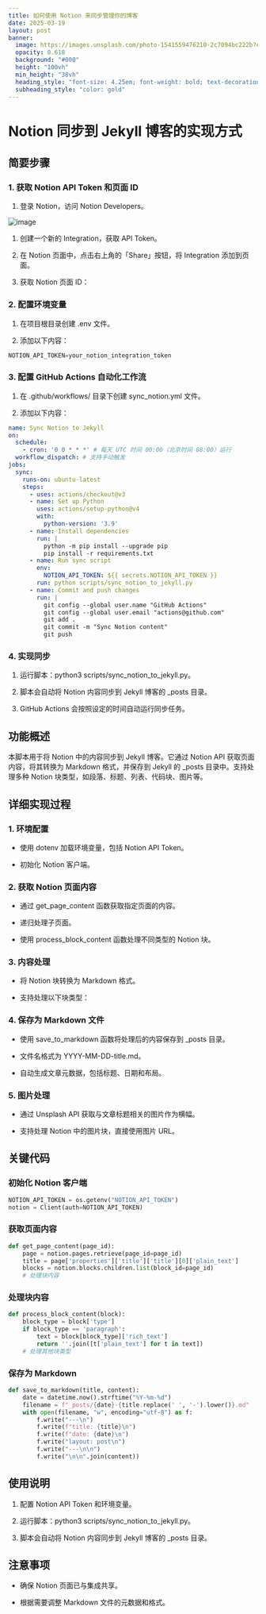 ```yaml
---
title: 如何使用 Notion 来同步管理你的博客
date: 2025-03-19
layout: post
banner:
  image: https://images.unsplash.com/photo-1541559476210-2c7094bc222b?crop=entropy&cs=tinysrgb&fit=max&fm=jpg&ixid=M3w2OTIwMzJ8MHwxfHJhbmRvbXx8fHx8fHx8fDE3NDIzNDgzMTN8&ixlib=rb-4.0.3&q=80&w=1080
  opacity: 0.618
  background: "#000"
  height: "100vh"
  min_height: "38vh"
  heading_style: "font-size: 4.25em; font-weight: bold; text-decoration: underline"
  subheading_style: "color: gold"
---
```


# Notion 同步到 Jekyll 博客的实现方式

## 简要步骤

### 1. 获取 Notion API Token 和页面 ID

1. 登录 Notion，访问 Notion Developers。

![image](https://prod-files-secure.s3.us-west-2.amazonaws.com/a7a0cc5a-89b9-4cda-8686-1fba0ca52f40/d19c1afe-dea5-4312-9333-786b0ba83054/image.png?X-Amz-Algorithm=AWS4-HMAC-SHA256&X-Amz-Content-Sha256=UNSIGNED-PAYLOAD&X-Amz-Credential=ASIAZI2LB4663IZCHAMS%2F20250319%2Fus-west-2%2Fs3%2Faws4_request&X-Amz-Date=20250319T013832Z&X-Amz-Expires=3600&X-Amz-Security-Token=IQoJb3JpZ2luX2VjEBIaCXVzLXdlc3QtMiJIMEYCIQDv3CrThKWVnDpnXh8bbBmP9fYRxPhYvfB5ZZZNtEGDbgIhAOuMKBhv24wt5Ae%2BZjOsBbyIGizNqp2hu9DpyxEWhRR7Kv8DCGsQABoMNjM3NDIzMTgzODA1IgwmzRIM2GMOcsjw4icq3AMT9bJnKLP576MR0XE9RmCcG8WparYzyNrMmsu0OzvfPG5Hlup6%2FzhvYw%2FX50j4j11pGuCTNamiK5QvEECjYcGvf%2FOlVQ467x%2BeEk6VxIwUi03LKSgvLBQa%2F5nE15D6LBBGMWk3lMbNEsvpDxfP4R0Duflq8TRCfo8jkoKn7r7Idb3NlIMom5yvXhZSemyjkTwB8pBPV17vuSl6ZPN41zzBS1GbriFFV62dILLPtZX8%2FW2iSSSHyDlOlQq8TlumuuEWCFRFsyUuQxGrcWs0uZORV6AMnrUW30VIh3IV7W6%2FKz%2FjKX%2Bgioj3M%2BCKr2LmyF0CQN7DZeawnkcGrSG70WL74TpAlQuCDbhiTl4On1ZQqutsDeZRtFCko7aB%2FJTLIQp3wqVHKlZxXAF3hpXjG6%2FDFEM%2BfwFWW2tgcP2tWkM%2FEyEL9LbbI18luWtaphAugihbUu%2Fi8%2F5gA1p4TLsIIww7aNxHSXpKdm%2B8WRKzR03MmCj%2FdS05OLT%2BvNgP3xEHCCbcZFFfi%2By4YbVt8p3lfB0cvbs0bZNtCWy6zHDUls1OdAyC0gMFg%2FZAi06wdqY9biMZq%2FWBgzwijoH%2BpHECpD4uG7M5Q6zVwgfLk0%2FuScc3c6CuHU9ElcCVTZFe6TDxvOi%2BBjqkAU8vxzpMNEDjS%2BazhIB1PtmDSvexX%2BuqDlQJ7%2BWO0UlZCg3vSFe7mfOFP6GWjZZTE2gBrsh54xf%2BPNhB14BVFYAyAZkpJCGAziV4IiFEIMVyObc%2F%2BYyf3uiuEGnp9jfjR129piFNznsGFiZzLe0Px8GQVAMnLCVhA%2FgWmZ1lo6DxpUAPTrGHkp6aVqS4Ad%2B9T9oLLPibj6DfXJMGalwnd6R0RWzN&X-Amz-Signature=91aeae1d463fe258d8700f6cd05137cb96243a8d581c7a5c16d388fe451cba1f&X-Amz-SignedHeaders=host&x-id=GetObject)

1. 创建一个新的 Integration，获取 API Token。

1. 在 Notion 页面中，点击右上角的「Share」按钮，将 Integration 添加到页面。

1. 获取 Notion 页面 ID：


### 2. 配置环境变量

1. 在项目根目录创建 .env 文件。

1. 添加以下内容：

```javascript
NOTION_API_TOKEN=your_notion_integration_token
```

### 3. 配置 GitHub Actions 自动化工作流

1. 在 .github/workflows/ 目录下创建 sync_notion.yml 文件。

1. 添加以下内容：

```yaml
name: Sync Notion to Jekyll
on:
  schedule:
    - cron: '0 0 * * *' # 每天 UTC 时间 00:00（北京时间 08:00）运行
  workflow_dispatch: # 支持手动触发
jobs:
  sync:
    runs-on: ubuntu-latest
    steps:
      - uses: actions/checkout@v3
      - name: Set up Python
        uses: actions/setup-python@v4
        with:
          python-version: '3.9'
      - name: Install dependencies
        run: |
          python -m pip install --upgrade pip
          pip install -r requirements.txt
      - name: Run sync script
        env:
          NOTION_API_TOKEN: ${{ secrets.NOTION_API_TOKEN }}
        run: python scripts/sync_notion_to_jekyll.py
      - name: Commit and push changes
        run: |
          git config --global user.name "GitHub Actions"
          git config --global user.email "actions@github.com"
          git add .
          git commit -m "Sync Notion content"
          git push
```

### 4. 实现同步

1. 运行脚本：python3 scripts/sync_notion_to_jekyll.py。

1. 脚本会自动将 Notion 内容同步到 Jekyll 博客的 _posts 目录。

1. GitHub Actions 会按照设定的时间自动运行同步任务。

## 功能概述

本脚本用于将 Notion 中的内容同步到 Jekyll 博客。它通过 Notion API 获取页面内容，将其转换为 Markdown 格式，并保存到 Jekyll 的 _posts 目录中。支持处理多种 Notion 块类型，如段落、标题、列表、代码块、图片等。

## 详细实现过程

### 1. 环境配置

- 使用 dotenv 加载环境变量，包括 Notion API Token。

- 初始化 Notion 客户端。

### 2. 获取 Notion 页面内容

- 通过 get_page_content 函数获取指定页面的内容。

- 递归处理子页面。

- 使用 process_block_content 函数处理不同类型的 Notion 块。

### 3. 内容处理

- 将 Notion 块转换为 Markdown 格式。

- 支持处理以下块类型：


### 4. 保存为 Markdown 文件

- 使用 save_to_markdown 函数将处理后的内容保存到 _posts 目录。

- 文件名格式为 YYYY-MM-DD-title.md。

- 自动生成文章元数据，包括标题、日期和布局。

### 5. 图片处理

- 通过 Unsplash API 获取与文章标题相关的图片作为横幅。

- 支持处理 Notion 中的图片块，直接使用图片 URL。

## 关键代码

### 初始化 Notion 客户端

```python
NOTION_API_TOKEN = os.getenv("NOTION_API_TOKEN")
notion = Client(auth=NOTION_API_TOKEN)
```

### 获取页面内容

```python
def get_page_content(page_id):
    page = notion.pages.retrieve(page_id=page_id)
    title = page['properties']['title']['title'][0]['plain_text']
    blocks = notion.blocks.children.list(block_id=page_id)
    # 处理块内容
```

### 处理块内容

```python
def process_block_content(block):
    block_type = block['type']
    if block_type == 'paragraph':
        text = block[block_type]['rich_text']
        return ''.join([t['plain_text'] for t in text])
    # 处理其他块类型
```

### 保存为 Markdown

```python
def save_to_markdown(title, content):
    date = datetime.now().strftime("%Y-%m-%d")
    filename = f"_posts/{date}-{title.replace(' ', '-').lower()}.md"
    with open(filename, "w", encoding="utf-8") as f:
        f.write("---\n")
        f.write(f"title: {title}\n")
        f.write(f"date: {date}\n")
        f.write("layout: post\n")
        f.write("---\n\n")
        f.write("\n\n".join(content))
```

## 使用说明

1. 配置 Notion API Token 和环境变量。

1. 运行脚本：python3 scripts/sync_notion_to_jekyll.py。

1. 脚本会自动将 Notion 内容同步到 Jekyll 博客的 _posts 目录。

## 注意事项

- 确保 Notion 页面已与集成共享。

- 根据需要调整 Markdown 文件的元数据和格式。